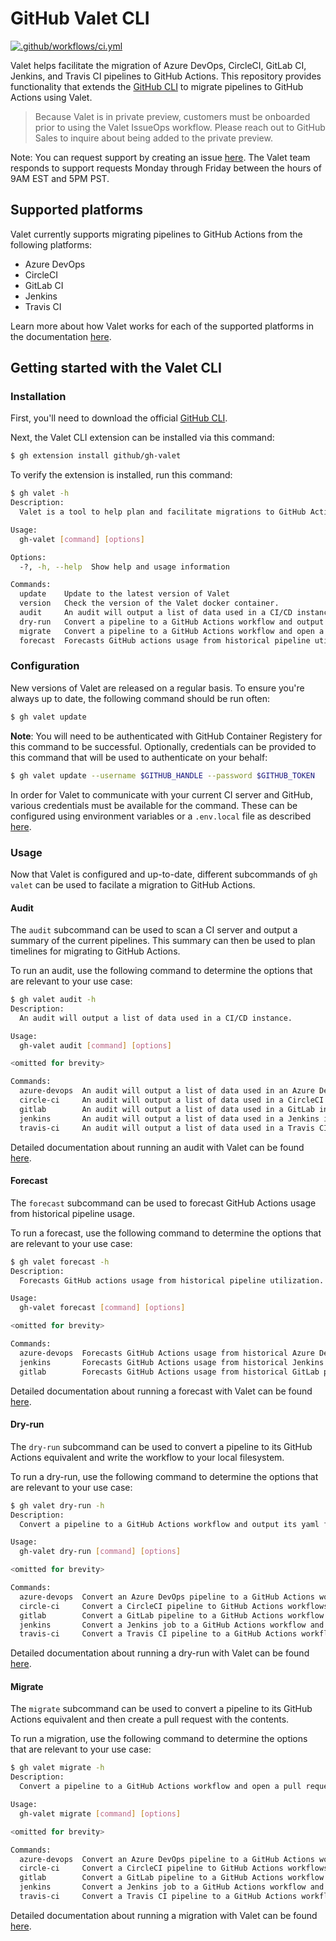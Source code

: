 # GitHub Valet CLI

[![.github/workflows/ci.yml](https://github.com/github/gh-valet/actions/workflows/ci.yml/badge.svg)](https://github.com/github/gh-valet/actions/workflows/ci.yml)

Valet helps facilitate the migration of Azure DevOps, CircleCI, GitLab CI, Jenkins, and Travis CI pipelines to GitHub Actions. This repository provides functionality that extends the [GitHub CLI](https://cli.github.com/) to migrate pipelines to GitHub Actions using Valet.

> Because Valet is in private preview, customers must be onboarded prior to using the Valet IssueOps workflow. Please reach out to GitHub Sales to inquire about being added to the private preview.

Note: You can request support by creating an issue [here](https://github.com/github/gh-valet/issues/new). The Valet team responds to support requests Monday through Friday between the hours of 9AM EST and 5PM PST.

## Supported platforms

Valet currently supports migrating pipelines to GitHub Actions from the following platforms:

- Azure DevOps
- CircleCI
- GitLab CI
- Jenkins
- Travis CI

Learn more about how Valet works for each of the supported platforms in the documentation [here](https://github.com/valet-customers/distribution/blob/main/README.md).

## Getting started with the Valet CLI

### Installation

First, you'll need to download the official [GitHub CLI](https://cli.github.com).

Next, the Valet CLI extension can be installed via this command:

```bash
$ gh extension install github/gh-valet
```

To verify the extension is installed, run this command:

```bash
$ gh valet -h
Description:
  Valet is a tool to help plan and facilitate migrations to GitHub Actions.

Usage:
  gh-valet [command] [options]

Options:
  -?, -h, --help  Show help and usage information

Commands:
  update    Update to the latest version of Valet
  version   Check the version of the Valet docker container.
  audit     An audit will output a list of data used in a CI/CD instance.
  dry-run   Convert a pipeline to a GitHub Actions workflow and output its yaml file.
  migrate   Convert a pipeline to a GitHub Actions workflow and open a pull request with the changes.
  forecast  Forecasts GitHub actions usage from historical pipeline utilization.
```

### Configuration

New versions of Valet are released on a regular basis. To ensure you're always up to date, the following command should be run often:

```bash
$ gh valet update
```

**Note**: You will need to be authenticated with GitHub Container Registery for this command to be successful. Optionally, credentials can be provided to this command that will be used to authenticate on your behalf:

```bash
$ gh valet update --username $GITHUB_HANDLE --password $GITHUB_TOKEN
```

In order for Valet to communicate with your current CI server and GitHub, various credentials must be available for the command. These can be configured using environment variables or a `.env.local` file as described [here](https://github.com/valet-customers/distribution/blob/main/README.md#using-environment-variables).

### Usage

Now that Valet is configured and up-to-date, different subcommands of `gh valet` can be used to facilate a migration to GitHub Actions.

#### Audit

The `audit` subcommand can be used to scan a CI server and output a summary of the current pipelines. This summary can then be used to plan timelines for migrating to GitHub Actions.

To run an audit, use the following command to determine the options that are relevant to your use case:

```bash
$ gh valet audit -h
Description:
  An audit will output a list of data used in a CI/CD instance.

Usage:
  gh-valet audit [command] [options]

<omitted for brevity>

Commands:
  azure-devops  An audit will output a list of data used in an Azure DevOps instance.
  circle-ci     An audit will output a list of data used in a CircleCI instance.
  gitlab        An audit will output a list of data used in a GitLab instance.
  jenkins       An audit will output a list of data used in a Jenkins instance.
  travis-ci     An audit will output a list of data used in a Travis CI instance.
```

Detailed documentation about running an audit with Valet can be found [here](https://github.com/valet-customers/distribution/blob/main/README.md#audit).

#### Forecast

The `forecast` subcommand can be used to forecast GitHub Actions usage from historical pipeline usage.

To run a forecast, use the following command to determine the options that are relevant to your use case:

```bash
$ gh valet forecast -h
Description:
  Forecasts GitHub actions usage from historical pipeline utilization.

Usage:
  gh-valet forecast [command] [options]

<omitted for brevity>

Commands:
  azure-devops  Forecasts GitHub Actions usage from historical Azure DevOps pipeline utilization.
  jenkins       Forecasts GitHub Actions usage from historical Jenkins pipeline utilization.
  gitlab        Forecasts GitHub Actions usage from historical GitLab pipeline utilization.
```

Detailed documentation about running a forecast with Valet can be found [here](https://github.com/valet-customers/distribution/blob/main/README.md#forecast).

#### Dry-run

The `dry-run` subcommand can be used to convert a pipeline to its GitHub Actions equivalent and write the workflow to your local filesystem.

To run a dry-run, use the following command to determine the options that are relevant to your use case:

```bash
$ gh valet dry-run -h
Description:
  Convert a pipeline to a GitHub Actions workflow and output its yaml file.

Usage:
  gh-valet dry-run [command] [options]

<omitted for brevity>

Commands:
  azure-devops  Convert an Azure DevOps pipeline to a GitHub Actions workflow and output its yaml file.
  circle-ci     Convert a CircleCI pipeline to GitHub Actions workflows and output the yaml file(s).
  gitlab        Convert a GitLab pipeline to a GitHub Actions workflow and output the yaml file.
  jenkins       Convert a Jenkins job to a GitHub Actions workflow and output its yaml file.
  travis-ci     Convert a Travis CI pipeline to a GitHub Actions workflow and output its yaml file.
```

Detailed documentation about running a dry-run with Valet can be found [here](https://github.com/valet-customers/distribution/blob/main/README.md#dry-run).

#### Migrate

The `migrate` subcommand can be used to convert a pipeline to its GitHub Actions equivalent and then create a pull request with the contents.

To run a migration, use the following command to determine the options that are relevant to your use case:

```bash
$ gh valet migrate -h
Description:
  Convert a pipeline to a GitHub Actions workflow and open a pull request with the changes.

Usage:
  gh-valet migrate [command] [options]

<omitted for brevity>

Commands:
  azure-devops  Convert an Azure DevOps pipeline to a GitHub Actions workflow and open a pull request with the changes.
  circle-ci     Convert a CircleCI pipeline to GitHub Actions workflows and open a pull request with the changes.
  gitlab        Convert a GitLab pipeline to a GitHub Actions workflow and open a pull request with the changes.
  jenkins       Convert a Jenkins job to a GitHub Actions workflow and open a pull request with the changes.
  travis-ci     Convert a Travis CI pipeline to a GitHub Actions workflow and and open a pull request with the changes.
```

Detailed documentation about running a migration with Valet can be found [here](https://github.com/valet-customers/distribution/blob/main/README.md#migrate).
